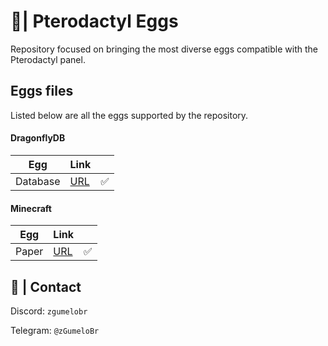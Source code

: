 # 🪿| Pterodactyl Eggs

Repository focused on bringing the most diverse eggs compatible with the Pterodactyl panel.

## Eggs files

Listed below are all the eggs supported by the repository.

#### DragonflyDB

| Egg | Link ||
| ------ | ------ | ------ |
| Database | [URL]() | ✅ |

#### Minecraft

| Egg | Link || 
| ------ | ------ | ------ |
| Paper | [URL](https://github.com/zGumeloBr/pterodactyl-eggs/tree/main/Minecraft/Paper) | ✅ |

## 📁 | Contact

Discord: ```zgumelobr```

Telegram: ```@zGumeloBr```